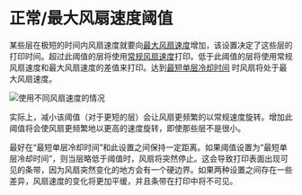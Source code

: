 正常/最大风扇速度阈值
====
某些层在极短的时间内风扇速度就要向[最大风扇速度](cool_fan_speed_max.md)增加，该设置决定了这些层的打印时间。超过此阈值的层将使用[常规风扇速度](cool_fan_speed_min.md)打印。低于此阈值的层将使用常规风扇速度和最大风扇速度的差值来打印。达到[最短单层冷却时间](cool_min_layer_time.md) 时风扇将处于最大风扇速度。

![使用不同风扇速度的情况](../images/cool_fan_speed.svg)

实际上，减小该阈值（对于更短的层）会让风扇更频繁的以常规速度旋转。增加此阈值将会使风扇更频繁地以更高的速度旋转，即使那些层不是很小。

最好在“最短单层冷却时间”和此设置之间保持一定距离。如果阈值设置为“最短单层冷却时间”，则当层略低于阈值时，风扇将突然停止。这会导致打印表面出现可见的条带，因为风扇突然变化的地方会有一个硬边界。如果两种设置之间存在一些差异，风扇速度的变化将更加平缓，并且条带在打印中将不可见。
